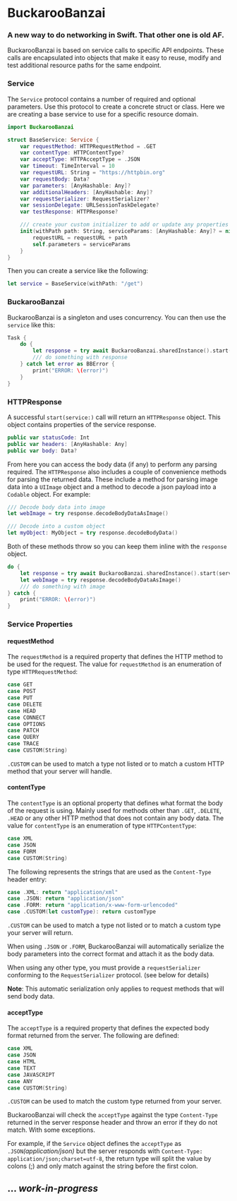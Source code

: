 # BuckarooBanzai
### A new way to do networking in Swift. That other one is old AF.

BuckarooBanzai is based on service calls to specific API endpoints. These calls are encapsulated into objects that make it easy to reuse, modify and test additional resource paths for the same endpoint.

### Service
The `Service` protocol contains a number of required and optional parameters. Use this protocol to create a concrete struct or class. Here we are creating a base service to use for a specific resource domain.

```swift
import BuckarooBanzai

struct BaseService: Service {
    var requestMethod: HTTPRequestMethod = .GET
    var contentType: HTTPContentType?
    var acceptType: HTTPAcceptType = .JSON
    var timeout: TimeInterval = 10
    var requestURL: String = "https://httpbin.org"
    var requestBody: Data?
    var parameters: [AnyHashable: Any]?
    var additionalHeaders: [AnyHashable: Any]?
    var requestSerializer: RequestSerializer?
    var sessionDelegate: URLSessionTaskDelegate?
    var testResponse: HTTPResponse?

    /// create your custom initializer to add or update any properties
    init(withPath path: String, serviceParams: [AnyHashable: Any]? = nil) {
        requestURL = requestURL + path
        self.parameters = serviceParams
    }
}
```
Then you can create a service like the following:
```swift
let service = BaseService(withPath: "/get")
```
### BuckarooBanzai
BuckarooBanzai is a singleton and uses concurrency. You can then use the `service` like this:
```swift
Task {
    do {
        let response = try await BuckarooBanzai.sharedInstance().start(service: service)
        /// do something with response
    } catch let error as BBError {
        print("ERROR: \(error)")
    }
}
```

### HTTPResponse
A successful `start(service:)` call will return an `HTTPResponse` object. This object contains properties of the service response.
```swift
public var statusCode: Int
public var headers: [AnyHashable: Any]
public var body: Data?
```
From here you can access the body data (if any) to perform any parsing required. The `HTTPResponse` also includes a couple of convenience methods for parsing the returned data. These include a method for parsing image data into a `UIImage` object and a method to decode a json payload into a `Codable` object. For example:
```swift
/// Decode body data into image
let webImage = try response.decodeBodyDataAsImage()

/// Decode into a custom object
let myObject: MyObject = try response.decodeBodyData()
```
Both of these methods throw so you can keep them inline with the `response` object.
```swift
do {
    let response = try await BuckarooBanzai.sharedInstance().start(service: service)
    let webImage = try response.decodeBodyDataAsImage()
    /// do something with image
} catch {
    print("ERROR: \(error)")
}
```

### Service Properties
#### requestMethod
The `requestMethod` is a required property that defines the HTTP method to be used for the request. The value for `requestMethod` is an enumeration of type `HTTPRequestMethod`:
```swift
case GET
case POST
case PUT
case DELETE
case HEAD
case CONNECT
case OPTIONS
case PATCH
case QUERY
case TRACE
case CUSTOM(String)
```
`.CUSTOM` can be used to match a type not listed or to match a custom HTTP method that your server will handle.

#### contentType
The `contentType` is an optional property that defines what format the body of the request is using. Mainly used for methods other than `.GET`, `.DELETE`, `.HEAD` or any other HTTP method that does not contain any body data. The value for `contentType` is an enumeration of type `HTTPContentType`:
```swift
case XML
case JSON
case FORM
case CUSTOM(String)
```
The following represents the strings that are used as the `Content-Type` header entry:
```swift
case .XML: return "application/xml"
case .JSON: return "application/json"
case .FORM: return "application/x-www-form-urlencoded"
case .CUSTOM(let customType): return customType
```
`.CUSTOM` can be used to match a type not listed or to match a custom type your server will return.

When using `.JSON` or `.FORM`, BuckarooBanzai will automatically serialize the body parameters into the correct format and attach it as the body data.

When using any other type, you must provide a `requestSerializer` conforming to the `RequestSerializer` protocol. (see below for details)

**Note**: This automatic serialization only applies to request methods that will send body data.

#### acceptType
The `acceptType` is a required property that defines the expected body format returned from the server. The following are defined:
```swift
case XML
case JSON
case HTML
case TEXT
case JAVASCRIPT
case ANY
case CUSTOM(String)
```
`.CUSTOM` can be used to match the custom type returned from your server.

BuckarooBanzai will check the `acceptType` against the type `Content-Type` returned in the server response header and throw an error if they do not match. With some exceptions.

For example, if the `Service` object defines the `acceptType` as `.JSON`*(application/json)* but the server responds with `Content-Type: application/json;charset=utf-8`, the return type will split the value by colons (;) and only match against the string before the first colon.

## … *work-in-progress*